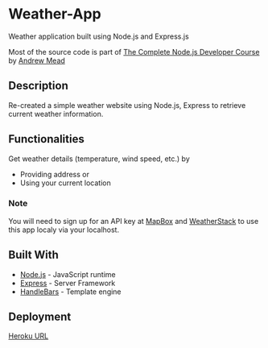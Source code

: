 # Weather-App

Weather application built using Node.js and Express.js

Most of the source code is part of [The Complete Node.js Developer Course](https://www.udemy.com/the-complete-nodejs-developer-course-2) by [Andrew Mead](https://github.com/andrewjmead)

## Description

Re-created a simple weather website using Node.js, Express to retrieve current weather information.

## Functionalities
Get weather details (temperature, wind speed, etc.) by
- Providing address
or
- Using your current location

### Note

You will need to sign up for an API key at [MapBox](https://docs.mapbox.com/api/search/geocoding/) and [WeatherStack](https://weatherstack.com/) to use this app localy via your localhost.

## Built With

- [Node.js](https://nodejs.org/en/) - JavaScript runtime
- [Express](https://expressjs.com/) - Server Framework
- [HandleBars](https://www.npmjs.com/package/handlebars) - Template engine

## Deployment
[Heroku URL](http://krunal-weather-application.herokuapp.com/)
